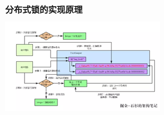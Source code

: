 # 分布式锁的实现原理
![分布式锁](https://github.com/LengendOfDong/Blog/blob/master/img/zookeeper-100015.png.webp)
